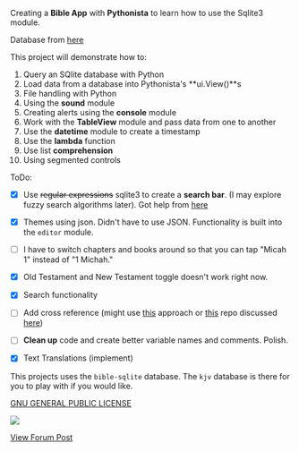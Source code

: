 Creating a **Bible App** with **Pythonista** to learn how to use the Sqlite3 module.

Database from [here](https://github.com/scrollmapper/bible_databases)

This project will demonstrate how to:

1. Query an SQlite database with Python
2. Load data from a database into Pythonista's **ui.View()**s
3. File handling with Python
4. Using the **sound** module
5. Creating alerts using the **console** module
6. Work with the **TableView** module and pass data from one to another
7. Use the **datetime** module to create a timestamp
8. Use the **lambda** function
9. Use list **comprehension**
10. Using segmented controls

ToDo:
- [x] Use ~~regular expressions~~ sqlite3 to create a **search bar**. (I may explore fuzzy search algorithms later). Got help from [here](http://stackoverflow.com/questions/3671761/how-to-search-for-a-substring-in-sqlite)
- [x] Themes using json. Didn't have to use JSON. Functionality is built into the `editor` module.
- [ ] I have to switch chapters and books around so that you can tap "Micah 1" instead of "1 Michah."
- [x] Old Testament and New Testament toggle doesn't work right now.
- [x] Search functionality
- [ ] Add cross reference (might use [this](http://stackoverflow.com/questions/19472922/reading-external-sql-script-in-python) approach or [this](https://github.com/tommasoturchi/mysql-connector-pythonista) repo discussed [here]([this](https://forum.omz-software.com/topic/3334/mysql-in-pythonista)))
- [ ] **Clean up** code and create better variable names and comments. Polish.
- [x] Text Translations (implement)


This projects uses the `bible-sqlite` database. The `kjv` database is there for you to play with if you would like.

[GNU GENERAL PUBLIC LICENSE](http://choosealicense.com/licenses/gpl-3.0/)

![](https://github.com/TutorialDoctor/Pythonista-Projects/blob/master/Projects/Apps/Basic%20Bible/screen3.png?raw=true)

[View Forum Post](https://forum.omz-software.com/topic/3388/free-bible-app-w-source-code)
